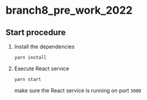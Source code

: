# branch8_pre_work_2022

## Start procedure

1. Install the dependencies
    ```
    yarn install
    ```
2. Execute React service
    ```
    yarn start
    ```
    make sure the React service is running on port `3000`
